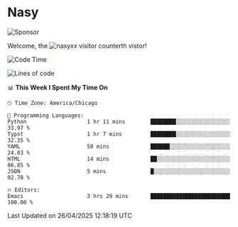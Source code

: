 # Nasy

<!--
<p align="center">
<img height="200" src="https://github-readme-stats.vercel.app/api?username=nasyxx&count_private=true&show_icons=true&theme=dracula&include_all_commits=true"/>
<img height="200" src="https://github-readme-stats.vercel.app/api/top-langs/?username=nasyxx&theme=dracula&hide=html,jupyter+notebook&count_private=true&show_icons=true"/>
</p>

  
----------------
-->

![Sponsor](https://img.shields.io/static/v1.svg?label=Sponsor&message=%E2%9D%A4&logo=GitHub&style=flat&color=pink)
 
Welcome, the ![nasyxx visitor counter](https://count.getloli.com/get/@nasyxx?theme=rule34)th vistor!
 
<!--START_SECTION:waka-->
![Code Time](http://img.shields.io/badge/Code%20Time-4%2C745%20hrs%2027%20mins-blue)

![Lines of code](https://img.shields.io/badge/From%20Hello%20World%20I%27ve%20Written-6.3%20million%20lines%20of%20code-blue)

📊 **This Week I Spent My Time On** 

```text
🕑︎ Time Zone: America/Chicago

💬 Programming Languages: 
Python                   1 hr 11 mins        ████████░░░░░░░░░░░░░░░░░   33.97 % 
Typst                    1 hr 7 mins         ████████░░░░░░░░░░░░░░░░░   32.35 % 
YAML                     50 mins             ██████░░░░░░░░░░░░░░░░░░░   24.03 % 
HTML                     14 mins             ██░░░░░░░░░░░░░░░░░░░░░░░   06.85 % 
JSON                     5 mins              █░░░░░░░░░░░░░░░░░░░░░░░░   02.78 % 

🔥 Editors: 
Emacs                    3 hrs 29 mins       █████████████████████████   100.00 % 
```


 Last Updated on 26/04/2025 12:18:19 UTC
<!--END_SECTION:waka-->

<!-- ![visitors](https://visitor-badge.laobi.icu/badge?page_id=nasyxx.nasyxx) -->
